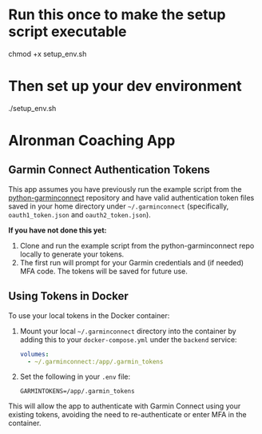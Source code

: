 # Run this once to make the setup script executable
chmod +x setup_env.sh

# Then set up your dev environment
./setup_env.sh

# AIronman Coaching App

## Garmin Connect Authentication Tokens

This app assumes you have previously run the example script from the [python-garminconnect](https://github.com/cyberjunky/python-garminconnect) repository and have valid authentication token files saved in your home directory under `~/.garminconnect` (specifically, `oauth1_token.json` and `oauth2_token.json`).

**If you have not done this yet:**
1. Clone and run the example script from the python-garminconnect repo locally to generate your tokens.
2. The first run will prompt for your Garmin credentials and (if needed) MFA code. The tokens will be saved for future use.

## Using Tokens in Docker

To use your local tokens in the Docker container:
1. Mount your local `~/.garminconnect` directory into the container by adding this to your `docker-compose.yml` under the `backend` service:
   ```yaml
   volumes:
     - ~/.garminconnect:/app/.garmin_tokens
   ```
2. Set the following in your `.env` file:
   ```
   GARMINTOKENS=/app/.garmin_tokens
   ```

This will allow the app to authenticate with Garmin Connect using your existing tokens, avoiding the need to re-authenticate or enter MFA in the container.
